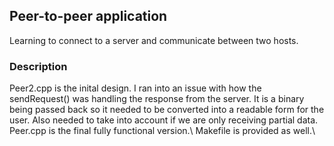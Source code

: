 ## Peer-to-peer application
Learning to connect to a server and communicate between two hosts.

### Description
Peer2.cpp is the inital design. I ran into an issue with how the sendRequest() was handling the response from the server. It is a binary being passed back so it needed to be converted into a readable form for the user. Also needed to take into account if we are only receiving partial data.\
Peer.cpp is the final fully functional version.\ 
Makefile is provided as well.\

